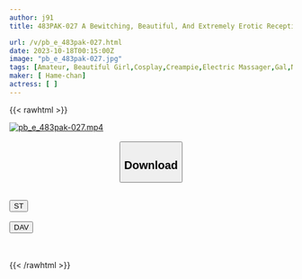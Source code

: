 ```yaml
---
author: j91
title: 483PAK-027 A Bewitching, Beautiful, And Extremely Erotic Receptionist With Big Breasts! Miho (26) @Shibuya (Saaya Kirijo)

url: /v/pb_e_483pak-027.html
date: 2023-10-18T00:15:00Z
image: "pb_e_483pak-027.jpg"
tags: [Amateur, Beautiful Girl,Cosplay,Creampie,Electric Massager,Gal,Nampa,Slender,Titty Fuck]
maker: [ Hame-chan]
actress: [ ]
---
```



{{< rawhtml >}}

<div class="video" data-videoid="OWRWl3w1A8cZvZw">
    <a href="javascript:;">
        <img src="https://my.j91.asia/v/pb_e_483pak-027.jpg" width="WIDTH" height="HEIGHT" alt="pb_e_483pak-027.mp4" loading="lazy">
    </a>
</div>

<script type="text/javascript" src="https://j91.asia/asset/on-demand-st.js"></script>

<br>
  <link rel="stylesheet" href="https://j91.asia/asset/bs5.css">
  
  <center>
  <button class="btn btn-primary" type="button" data-bs-toggle="collapse" data-bs-target=".multi-collapse" aria-expanded="false" aria-controls="multiCollapseExample1 multiCollapseExample2"><h2>Download</h2></button></center>
</p>
<div class="row">
  <div class="col">
    <div class="collapse multi-collapse" id="multiCollapseExample1">
      <div class="card card-body">
	      	      <br>
<div class="buttons">  
<a href="https://streamtape.to/v/OWRWl3w1A8cZvZw"><button class="btn-hover color-3"><i class="fa fa-download"></i> ST</button></a></div>
    </div>
  </div>
</div>
  <div class="col">
    <div class="collapse multi-collapse" id="multiCollapseExample2">
      <div class="card card-body">
	      <br>
<div class="buttons">
    <a href="https://filelions.online/f/z41xttdkzp3f"><button class="btn-hover color-9"><i class="fa fa-download"></i> DAV</button></a></div>
<br><br>
      </div>
    </div>
  </div>
</div>

{{< /rawhtml >}}
